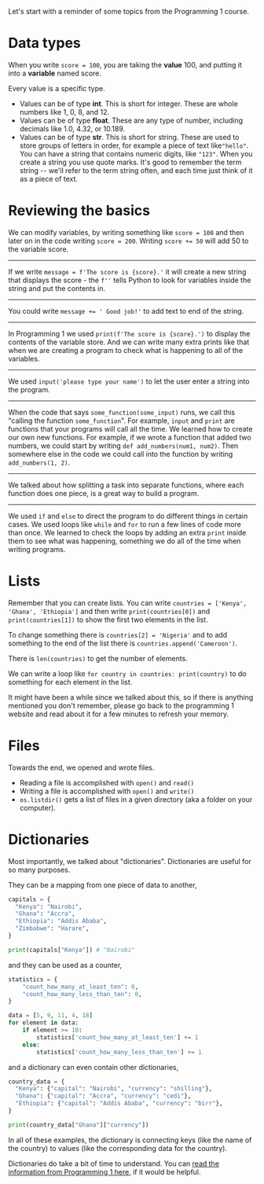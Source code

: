 

Let's start with a reminder of some topics from the Programming 1 course.

# Data types

When you write `score = 100`, you are taking the **value** 100, and putting it into a **variable** named score.

Every value is a specific type.

* Values can be of type **int**. This is short for integer. These are whole numbers like 1, 0, 8, and 12.
* Values can be of type **float**. These are any type of number, including decimals like 1.0, 4.32, or 10.189.
* Values can be of type **str**. This is short for string. These are used to store groups of letters in order, for example a piece of text like`"hello"`. You can have a string that contains numeric digits, like `"123"`. When you create a string you use quote marks. It's good to remember the term string -- we'll refer to the term string often, and each time just think of it as a piece of text.

# Reviewing the basics

We can modify variables, by writing something like `score = 100` and then later on in the code writing `score = 200`. Writing `score += 50` will add 50 to the variable score.

---

If we write `message = f'The score is {score}.'` it will create a new string that displays the score - the `f''` tells Python to look for variables inside the string and put the contents in.

---

You could write `message += ' Good job!'` to add text to end of the string.

---

In Programming 1 we used `print(f'The score is {score}.')` to display the contents of the variable store. And we can write many extra prints like that when we are creating a program to check what is happening to all of the variables. 

---

We used `input('please type your name')` to let the user enter a string into the program.


---

When the code that says `some_function(some_input)` runs, we call this "calling the function `some_function`". For example, `input` and `print` are functions that your programs will call all the time. We learned how to create our own new functions. For example, if we wrote a function that added two numbers, we could start by writing `def add_numbers(num1, num2)`.  Then somewhere else in the code we could call into the function by writing `add_numbers(1, 2)`.

---

We talked about how splitting a task into separate functions, where each function does one piece, is a great way to build a program.

---


We used `if` and `else` to direct the program to do different things in certain cases. We used loops like `while` and `for` to run a few lines of code more than once. We learned to check the loops by adding an extra `print` inside them to see what was happening, something we do all of the time when writing programs.

# Lists

Remember that you can create lists. You can write `countries = ['Kenya', 'Ghana', 'Ethiopia']` and then write `print(countries[0])` and `print(countries[1])` to show the first two elements in the list.

To change something there is `countries[2] = 'Nigeria'` and to add something to the end of the list there is `countries.append('Cameroon')`.

There is `len(countries)` to get the number of elements.

We can write a loop like `for country in countries: print(country)` to do something for each element in the list.

It might have been a while since we talked about this, so if there is anything mentioned you don't remember, please go back to the programming 1 website and read about it for a few minutes to refresh your memory.

# Files

Towards the end, we opened and wrote files.

* Reading a file is accomplished with `open()` and `read()`
* Writing a file is accomplished with `open()` and `write()`
* `os.listdir()` gets a list of files in a given directory (aka a folder on your computer).

# Dictionaries

Most importantly, we talked about "dictionaries". Dictionaries are useful for so many purposes.

They can be a mapping from one piece of data to another,

```python
capitals = {
  "Kenya": "Nairobi",
  "Ghana": "Accra",
  "Ethiopia": "Addis Ababa",
  "Zimbabwe": "Harare",
}

print(capitals["Kenya"]) # "Nairobi"
```

and they can be used as a counter,

```python
statistics = {
    "count_how_many_at_least_ten": 0,
    "count_how_many_less_than_ten": 0,
}

data = [5, 9, 11, 4, 18]
for element in data:
    if element >= 10:
        statistics['count_how_many_at_least_ten'] += 1
    else:
        statistics['count_how_many_less_than_ten'] += 1
```

and a dictionary can even contain other dictionaries,

```python
country_data = {
  "Kenya": {"capital": "Nairobi", "currency": "shilling"},
  "Ghana": {"capital": "Accra", "currency": "cedi"},
  "Ethiopia": {"capital": "Addis Ababa", "currency": "birr"},
}

print(country_data["Ghana"]["currency"])
```

In all of these examples, the dictionary is connecting keys (like the name of the country) to values (like the corresponding data for the country).

Dictionaries do take a bit of time to understand. You can [read the information from Programming 1 here](https://programming-1.vercel.app/lessons/data_structures/dict-basics.html), if it would be helpful.


